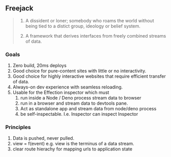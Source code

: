 ## Freejack

> 1. A dissident or loner; somebody who roams the world without being
> tied to a distict group, ideology or belief system.
>
> 2. A framework that derives interfaces from freely combined streams
> of data.


### Goals

1. Zero build, 20ms deploys
2. Good choice for pure-content sites with little or no interactivity.
3. Good choice for highly interactive websites that require efficient transfer
   of data.
4. Always-on dev experience with seamless reloading.
5. Usable for the Effection inspector which must
   1. run inside a Node / Deno process stream data to browser
   2. run in a browser and stream data to devtools pane.
   3. Act as standalone app and stream data from node/deno process
   4. be self-inspectable. I.e. Inspector can inspect Inspector


### Principles

1. Data is pushed, never pulled.
2. view = f(event) e.g. view is the terminus of a data stream.
3. clear route hierachy for mapping urls to application state
